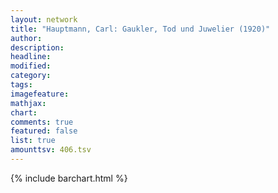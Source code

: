 ```yaml
---
layout: network
title: "Hauptmann, Carl: Gaukler, Tod und Juwelier (1920)"
author:
description:
headline:
modified:
category:
tags:
imagefeature: 
mathjax: 
chart: 
comments: true
featured: false
list: true
amounttsv: 406.tsv
---
```

{% include barchart.html %}
